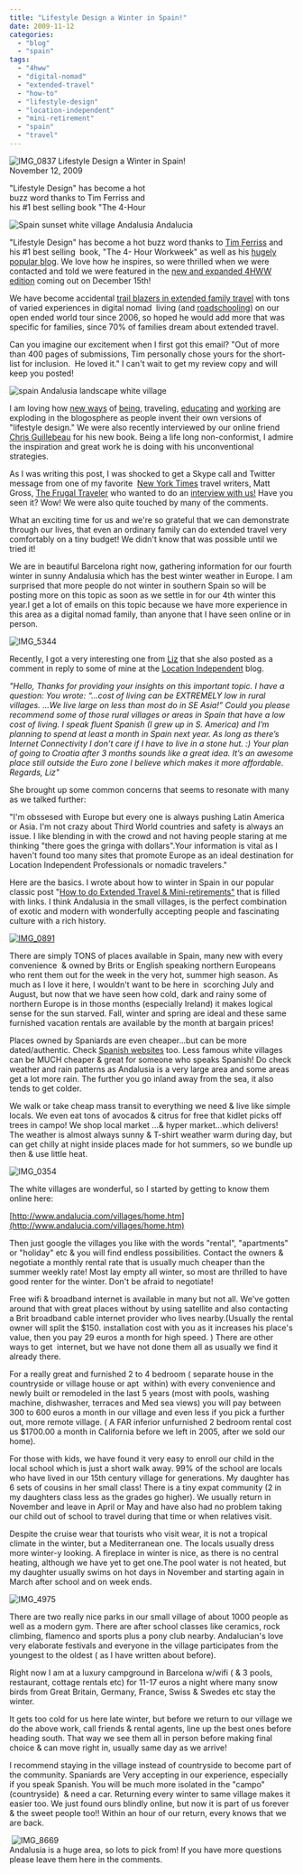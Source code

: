 ```yaml
---
title: "Lifestyle Design a Winter in Spain!"
date: 2009-11-12
categories: 
  - "blog"
  - "spain"
tags: 
  - "4hww"
  - "digital-nomad"
  - "extended-travel"
  - "how-to"
  - "lifestyle-design"
  - "location-independent"
  - "mini-retirement"
  - "spain"
  - "travel"
---
```


 ![IMG_0837](https://pub-ac94b3f306b24c0dba4238943c97f2e1.r2.dev/6a00e5502a950788330120a6abf1ba970c.jpg) Lifestyle Design a Winter in Spain!  
November 12, 2009

"Lifestyle Design" has become a hot  
buzz word thanks to Tim Ferriss and  
his #1 best selling book "The 4-Hour

<!--more-->

![Spain sunset white village Andalusia Andalucia](https://pub-ac94b3f306b24c0dba4238943c97f2e1.r2.dev/6a00e5502a950788330120a6abf200970c.jpg)  

"Lifestyle Design" has become a hot buzz word thanks to [Tim Ferriss](http://www.fourhourworkweek.com/) and his #1 best selling  book, "The 4- Hour Workweek" as well as his [hugely popular blog](http://www.fourhourworkweek.com/blog/). We love how he inspires, so were thrilled when we were contacted and told we were featured in the [new and expanded 4HWW edition](http://www.fourhourworkweek.com/blog/2009/10/16/tim-ferriss-4-hour-work-week/) coming out on December 15th!

We have become accidental [trail blazers in extended family travel](http://soultravelers3new.local/2009/04/how-to-travel-the-world-as-a-digital-nomad-family.html) with tons of varied experiences in digital nomad  living (and [roadschooling](http://soultravelers3new.local/2007/05/hanging-out-roa.html)) on our open ended world tour since 2006, so hoped he would add more that was specific for families, since 70% of families dream about extended travel.

Can you imagine our excitement when I first got this email? "Out of more than 400 pages of submissions, Tim personally chose yours for the short-list for inclusion.  He loved it." I can't wait to get my review copy and will keep you posted!

![spain Andalusia landscape white village](https://pub-ac94b3f306b24c0dba4238943c97f2e1.r2.dev/6a00e5502a95078833012875893ca9970c.jpg)  

I am loving how [new ways](http://today.msnbc.msn.com/id/33616972/ns/today-today_people/) of [being](http://www.freepursuits.com/), traveling, [educating](http://www.classroom20.com/) and [working](http://www.digitalnomads.com/) are exploding in the blogosphere as people invent their own versions of "lifestyle design." We were also recently interviewed by our online friend [Chris Guillebeau](http://chrisguillebeau.com/3x5/about-the-project/) for his new book. Being a life long non-conformist, I admire the inspiration and great work he is doing with his unconventional strategies.

As I was writing this post, I was shocked to get a Skype call and Twitter message from one of my favorite  [New York Times](http://www.nytimes.com/) travel writers, Matt Gross, [The Frugal Traveler](http://frugaltraveler.blogs.nytimes.com/) who wanted to do an [interview with us!](http://frugaltraveler.blogs.nytimes.com/2009/11/11/qa-with-jeanne-dee-the-nomadic-family-traveler/) Have you seen it? Wow! We were also quite touched by many of the comments.

What an exciting time for us and we're so grateful that we can demonstrate through our lives, that even an ordinary family can do extended travel very comfortably on a tiny budget! We didn't know that was possible until we tried it!

We are in beautiful Barcelona right now, gathering information for our fourth winter in sunny Andalusia which has the best winter weather in Europe. I am surprised that more people do not winter in southern Spain so will be posting more on this topic as soon as we settle in for our 4th winter this year.I get a lot of emails on this topic because we have more experience in this area as a digital nomad family, than anyone that I have seen online or in person.

![IMG_5344](https://pub-ac94b3f306b24c0dba4238943c97f2e1.r2.dev/6a00e5502a950788330128758aafc1970c.jpg)  

Recently, I got a very interesting one from [Liz](http://www.corsicajourneys.com/) that she also posted as a comment in reply to some of mine at the [Location Independent](http://locationindependentprofessionals.com/) blog.

_"Hello,_ _Thanks for providing your insights on this important topic._ _I have a question:_ _You wrote: “…cost of living can be EXTREMELY low in rural villages. …We live large on less than most do in SE Asia!”_ _Could you please recommend some of those rural villages or areas in Spain that have a low cost of living. I speak fluent Spanish (I grew up in S. America) and I’m planning to spend at least a month in Spain next year._ _As long as there’s Internet Connectivity I don’t care if I have to live in a stone hut. :)_ _Your plan of going to Croatia after 3 months sounds like a great idea. It’s an awesome place still outside the Euro zone I believe which makes it more affordable._ _Regards,_ _Liz"_

  
She brought up some common concerns that seems to resonate with many as we talked further:

"I'm obssesed with Europe but every one is always pushing Latin America or Asia. I'm not crazy about Third World countries and safety is always an issue. I like blending in with the crowd and not having people staring at me thinking "there goes the gringa with dollars".Your information is vital as I haven't found too many sites that promote Europe as an ideal destination for Location Independent Professionals or nomadic travelers."

Here are the basics. I wrote about how to winter in Spain in our popular classic post "[How to do Extended Travel & Mini-retirements"](http://soultravelers3new.local/2008/06/how-to-do-exten.html) that is filled with links. I think Andalusia in the small villages, is the perfect combination of exotic and modern with wonderfully accepting people and fascinating culture with a rich history.

[![IMG_0891](https://pub-ac94b3f306b24c0dba4238943c97f2e1.r2.dev/6a00e5502a950788330120a68db297970b.jpg)](http://soultravelers3new.local/wp-content/uploads/wp-content/uploads/2025/09/6a00e5502a950788330120a68db297970b-150x150.jpg)  

There are simply TONS of places available in Spain, many new with every convenience  & owned by Brits or English speaking northern Europeans who rent them out for the week in the very hot, summer high season. As much as I love it here, I wouldn't want to be here in  scorching July and August, but now that we have seen how cold, dark and rainy some of northern Europe is in those months (especially Ireland) it makes logical sense for the sun starved. Fall, winter and spring are ideal and these same furnished vacation rentals are available by the month at bargain prices!  
  
Places owned by Spaniards are even cheaper...but can be more dated/authentic. Check [Spanish websites](http://www.beticarural.com/) too. Less famous white villages can be MUCH cheaper & great for someone who speaks Spanish! Do check weather and rain patterns as Andalusia is a very large area and some areas get a lot more rain. The further you go inland away from the sea, it also tends to get colder.

We walk or take cheap mass transit to everything we need & live like simple locals. We even eat tons of avocados & citrus for free that kidlet picks off trees in campo! We shop local market ...& hyper market...which delivers! The weather is almost always sunny & T-shirt weather warm during day, but can get chilly at night inside places made for hot summers, so we bundle up then & use little heat.

![IMG_0354](https://pub-ac94b3f306b24c0dba4238943c97f2e1.r2.dev/6a00e5502a9507883301287591db87970c.jpg)  
  
The white villages are wonderful, so I started by getting to know them online here:  
  
[http://www.andalucia.com/villages/home.htm](http://www.andalucia.com/villages/home.htm)  
  
Then just google the villages you like with the words "rental", "apartments" or "holiday" etc & you will find endless possibilities. Contact the owners & negotiate a monthly rental rate that is usually much cheaper than the summer weekly rate! Most lay empty all winter, so most are thrilled to have good renter for the winter. Don't be afraid to negotiate!  
  
Free wifi & broadband internet is available in many but not all. We've gotten around that with great places without by using satellite and also contacting a Brit broadband cable internet provider who lives nearby.(Usually the rental owner will split the $150. installation cost with you as it increases his place's value, then you pay 29 euros a month for high speed. ) There are other ways to get  internet, but we have not done them all as usually we find it already there.

For a really great and furnished 2 to 4 bedroom ( separate house in the countryside or village house or apt  within) with every convenience and newly built or remodeled in the last 5 years (most with pools, washing machine, dishwasher, terraces and Med sea views) you will pay between 300 to 600 euros a month in our village and even less if you pick a further out, more remote village. ( A FAR inferior unfurnished 2 bedroom rental cost us $1700.00 a month in California before we left in 2005, after we sold our home).

For those with kids, we have found it very easy to enroll our child in the local school which is just a short walk away. 99% of the school are locals who have lived in our 15th century village for generations. My daughter has 6 sets of cousins in her small class! There is a tiny expat community (2 in my daughters class less as the grades go higher). We usually return in November and leave in April or May and have also had no problem taking our child out of school to travel during that time or when relatives visit.

Despite the cruise wear that tourists who visit wear, it is not a tropical climate in the winter, but a Mediterranean one. The locals usually dress more winter-y looking. A fireplace in winter is nice, as there is no central heating, although we have yet to get one.The pool water is not heated, but my daughter usually swims on hot days in November and starting again in March after school and on week ends.

![IMG_4975](https://pub-ac94b3f306b24c0dba4238943c97f2e1.r2.dev/6a00e5502a950788330120a690aeb1970b.jpg)  

There are two really nice parks in our small village of about 1000 people as well as a modern gym. There are after school classes like ceramics, rock climbing, flamenco and sports plus a pony club nearby. Andalucian's love very elaborate festivals and everyone in the village participates from the youngest to the oldest ( as I have written about before).

  
Right now I am at a luxury campground in Barcelona w/wifi ( & 3 pools, restaurant, cottage rentals etc) for 11-17 euros a night where many snow birds from Great Britain, Germany, France, Swiss & Swedes etc stay the winter.  
  
It gets too cold for us here late winter, but before we return to our village we do the above work, call friends & rental agents, line up the best ones before heading south. That way we see them all in person before making final choice & can move right in, usually same day as we arrive!  
  
I recommend staying in the village instead of countryside to become part of the community. Spaniards are Very accepting in our experience, especially  if you speak Spanish. You will be much more isolated in the "campo" (countryside)  & need a car. Returning every winter to same village makes it easier too. We just found ours blindly online, but now it is part of us forever & the sweet people too!! Within an hour of our return, every knows that we are back.

 ![IMG_8669](https://pub-ac94b3f306b24c0dba4238943c97f2e1.r2.dev/6a00e5502a950788330128759298e6970c.jpg)   
Andalusia is a huge area, so lots to pick from! If you have more questions please leave them here in the comments.

[  
](http://www.deliciousbaby.com/)
